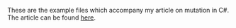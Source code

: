 These are the example files which accompany my article on mutation in C#. The article can be found [here](https://thatstatsguy.github.io/blog/2023/Mutation-Testing-in-CSharp/).